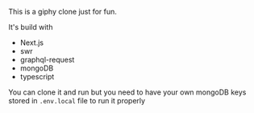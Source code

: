 This is a giphy clone just for fun.

It's build with
* Next.js
* swr
* graphql-request
* mongoDB
* typescript


You can clone it and run but you need to have your own mongoDB keys stored in `.env.local` file to run it properly